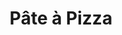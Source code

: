 ---
layout: recette
categories: [recettes]
hidden: true
lang: fr
sitemap: false
title: Pâte à Pizza
type: boulangerie
withYeast: true
recettes:
  Classique:
    ingredients: 
      - nom: farine blanche
        qte: 380
        unite: gr
        variable: true
      - nom: sel
        qte: 6
        unite: gr
      - nom: eau
        qte: 180
        unite: mL
      - nom: huile d'olive
        qte: 3
        unite: cuillères à soupe
      - nom: levure sèche
        qte: 2
        unite: gr
    etapes:
      - label: "Préparation"
        details:
          - Verser la farine et le sel dans un grand saladier
          - Ajouter la moitié du mélange eau-levure
          - Ajouter l'huile d'olive
          - Pétrir à la main
          - Ajouter le reste du mélange eau-levure
          - Pétrir à la main jusqu'à ce que ça arrête de coller au saladier
          - Sortir le pâton sur le plan de travail
          - Pétrir à la main
          - Bouler
          - Laisser reposer 2 heures à 25°C
      - label: Cuisson
        emoji: 🔥
        details:
          - Préchauffer le four à 240°C 
          - Fleurer le plan de travail
          - Déverser le pâton sur le plan de travail
          - Étaler au rouleau
          - Garnir
          - Cuire 18-20 min minutes à 240°C
    notes:
      - label: Comment pétrir
        link: https://www.youtube.com/watch?v=SF2F1xKTrdE 
      - label: Comment étaler
        link: https://youtu.be/FZDoI20pTHw?t=265
      - label: Comment étaler 2
        link: https://www.youtube.com/watch?v=oopnT_wGGHE
      - label: Explications
        link: https://www.ricardocuisine.com/chroniques/chimie-alimentaire/509-guide-pizza-101
      - La pâte peut être conservée au frais pendant une semaine, la fermentation continuera lentement
---